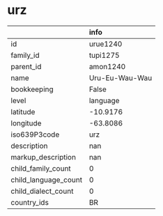 # urz
|                      | info           |
|:---------------------|:---------------|
| id                   | urue1240       |
| family_id            | tupi1275       |
| parent_id            | amon1240       |
| name                 | Uru-Eu-Wau-Wau |
| bookkeeping          | False          |
| level                | language       |
| latitude             | -10.9176       |
| longitude            | -63.8086       |
| iso639P3code         | urz            |
| description          | nan            |
| markup_description   | nan            |
| child_family_count   | 0              |
| child_language_count | 0              |
| child_dialect_count  | 0              |
| country_ids          | BR             |